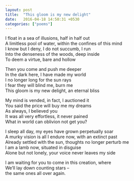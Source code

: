 ```yaml
---
layout: post
title:  "This gloom is my new delight"
date:   2016-04-18 14:50:31 +0530
categories: ["poems"]
---
```

I float in a sea of illusions, half in half out  
A limitless pool of water, within the confines of this mind  
I know but I deny, I do not succumb, I run  
Into the denseness of the woods, deep inside  
To deem a virtue, bare and hollow  

Then you come and push me deeper  
In the dark here, I have made my world  
I no longer long for the sun rays  
I fear they will blind me, burn me  
This gloom is my new delight, an eternal bliss  

My mind is vended, in fact, I auctioned it  
You said the price will buy me my dreams  
As always, I believed you  
It was all very effortless, it never pained  
What in world can oblivion not get you?  

I sleep all day, my eyes have grown perpetually soar  
A murky vision is all I endure now, with an extinct past  
Already settled with the sun, thoughts no longer perturb me  
I am a lamb now, situated in disguise  
Alone but not lonely, your voice never leaves my side  

I am waiting for you to come in this creation, where  
We’ll lay down counting stars –  
the same ones all over again.